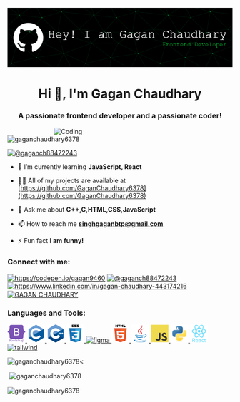 ![Header](./header.png)

<h1 align="center">Hi 👋, I'm Gagan Chaudhary</h1>
<h3 align="center">A passionate frontend developer and a passionate coder!</h3>
<img align="right" alt="Coding" width="400" src="https://camo.githubusercontent.com/a4c584bce1c41271485d28f92aaf9f581b3c88b68ca723b6edfd58b4ba988c2b/68747470733a2f2f63646e2e6472696262626c652e636f6d2f75736572732f313138373833362f73637265656e73686f74732f363533393432392f70726f6772616d65722e676966"
<p align="left"> <img src="https://komarev.com/ghpvc/?username=gaganchaudhary6378&label=Profile%20views&color=0e75b6&style=flat" alt="gaganchaudhary6378" /> </p>

<p align="left"> <a href="https://twitter.com/GaganCh88472243?t=ToBe9Ug35xM6_-YQ9-aPnw&s=08" target="blank"><img src="https://img.shields.io/twitter/follow/GaganCh88472243?logo=twitter&style=for-the-badge" alt="@gaganch88472243" /></a> </p>

- 🌱 I’m currently learning **JavaScript, React**

- 👨‍💻 All of my projects are available at [https://github.com/GaganChaudhary6378](https://github.com/GaganChaudhary6378)

- 💬 Ask me about **C++,C,HTML,CSS,JavaScript**

- 📫 How to reach me **singhgaganbtp@gmail.com**

- ⚡ Fun fact **I am funny!**

<h3 align="left">Connect with me:</h3>
<p align="left">
<a href="https://codepen.io/https://codepen.io/gagan9460" target="blank"><img align="center" src="https://raw.githubusercontent.com/rahuldkjain/github-profile-readme-generator/master/src/images/icons/Social/codepen.svg" alt="https://codepen.io/gagan9460" height="30" width="40" /></a>
<a href="https://twitter.com/@gaganch88472243" target="blank"><img align="center" src="https://raw.githubusercontent.com/rahuldkjain/github-profile-readme-generator/master/src/images/icons/Social/twitter.svg" alt="@gaganch88472243" height="30" width="40" /></a>
<a href="https://linkedin.com/in/https://www.linkedin.com/in/gagan-chaudhary-443174216" target="blank"><img align="center" src="https://raw.githubusercontent.com/rahuldkjain/github-profile-readme-generator/master/src/images/icons/Social/linked-in-alt.svg" alt="https://www.linkedin.com/in/gagan-chaudhary-443174216" height="30" width="40" /></a>
<a href="https://discord.gg/GAGAN CHAUDHARY" target="blank"><img align="center" src="https://raw.githubusercontent.com/rahuldkjain/github-profile-readme-generator/master/src/images/icons/Social/discord.svg" alt="GAGAN CHAUDHARY" height="30" width="40" /></a>
</p>

<h3 align="left">Languages and Tools:</h3>
<p align="left"> <a href="https://getbootstrap.com" target="_blank" rel="noreferrer"> <img src="https://raw.githubusercontent.com/devicons/devicon/master/icons/bootstrap/bootstrap-plain-wordmark.svg" alt="bootstrap" width="40" height="40"/> </a> <a href="https://www.cprogramming.com/" target="_blank" rel="noreferrer"> <img src="https://raw.githubusercontent.com/devicons/devicon/master/icons/c/c-original.svg" alt="c" width="40" height="40"/> </a> <a href="https://www.w3schools.com/cpp/" target="_blank" rel="noreferrer"> <img src="https://raw.githubusercontent.com/devicons/devicon/master/icons/cplusplus/cplusplus-original.svg" alt="cplusplus" width="40" height="40"/> </a> <a href="https://www.w3schools.com/css/" target="_blank" rel="noreferrer"> <img src="https://raw.githubusercontent.com/devicons/devicon/master/icons/css3/css3-original-wordmark.svg" alt="css3" width="40" height="40"/> </a> <a href="https://www.figma.com/" target="_blank" rel="noreferrer"> <img src="https://www.vectorlogo.zone/logos/figma/figma-icon.svg" alt="figma" width="40" height="40"/> </a> <a href="https://www.w3.org/html/" target="_blank" rel="noreferrer"> <img src="https://raw.githubusercontent.com/devicons/devicon/master/icons/html5/html5-original-wordmark.svg" alt="html5" width="40" height="40"/> </a> <a href="https://www.java.com" target="_blank" rel="noreferrer"> <img src="https://raw.githubusercontent.com/devicons/devicon/master/icons/java/java-original.svg" alt="java" width="40" height="40"/> </a> <a href="https://developer.mozilla.org/en-US/docs/Web/JavaScript" target="_blank" rel="noreferrer"> <img src="https://raw.githubusercontent.com/devicons/devicon/master/icons/javascript/javascript-original.svg" alt="javascript" width="40" height="40"/> </a> <a href="https://www.python.org" target="_blank" rel="noreferrer"> <img src="https://raw.githubusercontent.com/devicons/devicon/master/icons/python/python-original.svg" alt="python" width="40" height="40"/> </a> <a href="https://reactjs.org/" target="_blank" rel="noreferrer"> <img src="https://raw.githubusercontent.com/devicons/devicon/master/icons/react/react-original-wordmark.svg" alt="react" width="40" height="40"/> </a> <a href="https://tailwindcss.com/" target="_blank" rel="noreferrer"> <img src="https://www.vectorlogo.zone/logos/tailwindcss/tailwindcss-icon.svg" alt="tailwind" width="40" height="40"/> </a> </p>

<p><img align="left" src="https://github-readme-stats.vercel.app/api/top-langs?username=gaganchaudhary6378&show_icons=true&locale=en&layout=compact" alt="gaganchaudhary6378" /><</p>

<p style="margin-top: 2.5px">&nbsp;<img align="center" src="https://github-readme-stats.vercel.app/api?username=gaganchaudhary6378&show_icons=true&locale=en" alt="gaganchaudhary6378" /></p>

<p><img align="center" src="https://github-readme-streak-stats.herokuapp.com/?user=gaganchaudhary6378&" alt="gaganchaudhary6378" /></p>
